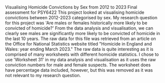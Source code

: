 Visualising Homicide Convictions by Sex from 2012 to 2023
Final assessment for PSY6422
This project looked at visualising homicide convictions between 2012-2023 categorised by sex. My research question for this project was 'Are males or females historically more likely to be convicted of homicide?' From the data analysis and visualisation, we can clearly see males are significantly more likely to be convicted of homicide in the last 10 years.
The raw data for this file was retrieved from an article on the Office for National Statistics website titled "Homicide in England and Wales: year ending March 2023." The raw data is quite interesting as it is comprised of many worksheets with different homicide statistics. I chose to use 'Worksheet 31' in my data analysis and visualisation as it uses the raw conviction numbers for male and female suspects. The worksheet does have percentage data included, however, but this was removed as it was not relevant to my research question.
